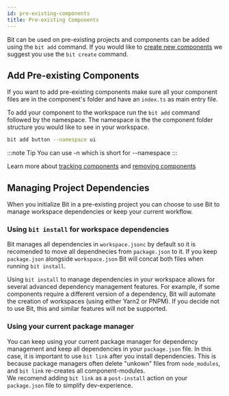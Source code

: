 ```yaml
---
id: pre-existing-components
title: Pre-existing Components
---
```


Bit can be used on pre-existing projects and components can be added using the `bit add` command. If you would like to [create new components](/getting-started/creating-components) we suggest you use the `bit create` command.

## Add Pre-existing Components

If you want to add pre-existing components make sure all your component files are in the component's folder and have an `index.ts` as main entry file.

To add your component to the workspace run the `bit add` command followed by the namespace. The namespace is the the component folder structure you would like to see in your workspace.

```bash
bit add button --namespace ui
```

:::note Tip
You can use -n which is short for --namespace
:::

Learn more about [tracking components](/building-with-bit/tracking-components) and [removing components](building-with-bit/removing-components)

## Managing Project Dependencies

When you initialize Bit in a pre-existing project you can choose to use Bit to manage workspace dependencies or keep your current workflow.

### Using `bit install` for workspace dependencies

Bit manages all dependencies in `workspace.jsonc` by default so it is recomended to move all dependnecies from `package.json` to it. If you keep `package.json` alongside `workspace.json` Bit will concat both files when running `bit install`.

Using `bit install` to manage dependencies in your workspace allows for several advanced dependency management features. For example, if some components require a different version of a dependency, Bit will automate the creation of workspaces (using either Yarn2 or PNPM). If you decide not to use Bit, this and similar features will not be supported.

### Using your current package manager

You can keep using your current package manager for dependency management and keep all dependencies in your `package.json` file. In this case, it is important to use `bit link` after you install dependencies. This is because package managers often delete "unkown" files from `node_modules`, and `bit link` re-creates all component-modules.  
We recomend adding `bit link` as a `post-install` action on your `package.json` file to simplify dev-experience.
